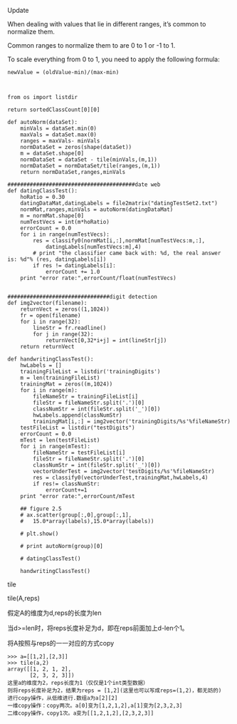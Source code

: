Update

When dealing with values that lie in different ranges, it’s common to normalize them.

Common ranges to normalize them to are 0 to 1 or -1 to 1. 

To scale everything from 0 to 1, you need to apply the following formula:

    newValue = (oldValue-min)/(max-min)



    from os import listdir
    
    return sortedClassCount[0][0]
    
    def autoNorm(dataSet):
    	minVals = dataSet.min(0)
    	maxVals = dataSet.max(0)
    	ranges = maxVals- minVals
    	normDataSet = zeros(shape(dataSet))
    	m = dataSet.shape[0]
    	normDataSet = dataSet - tile(minVals,(m,1))
    	normDataSet = normDataSet/tile(ranges,(m,1))
    	return normDataSet,ranges,minVals
    
    ########################################date web
    def datingClassTest():
    	hoRatio = 0.30
    	datingDataMat,datingLabels = file2matrix("datingTestSet2.txt")
    	normMat,ranges,minVals = autoNorm(datingDataMat)
    	m = normMat.shape[0]
    	numTestVecs = int(m*hoRatio)
    	errorCount = 0.0
    	for i in range(numTestVecs):
    		res = classify0(normMat[i,:],normMat[numTestVecs:m,:],
    			datingLabels[numTestVecs:m],4)
    		# print "the classifier came back with: %d, the real answer is: %d"% (res, datingLabels[i])
    		if res != datingLabels[i]:
    			errorCount += 1.0
    	print "error rate:",errorCount/float(numTestVecs)
    
    
    ################################digit detection
    def img2vector(filename):
    	returnVect = zeros((1,1024))
    	fr = open(filename)
    	for i in range(32):
    		lineStr = fr.readline()
    		for j in range(32):
    			returnVect[0,32*i+j] = int(lineStr[j])
    	return returnVect
    
    def handwritingClassTest():
    	hwLabels = []
    	trainingFileList = listdir('trainingDigits')
    	m = len(trainingFileList)
    	trainingMat = zeros((m,1024))
    	for i in range(m):
    		fileNameStr = trainingFileList[i]
    		fileStr = fileNameStr.split('.')[0]
    		classNumStr = int(fileStr.split('_')[0])
    		hwLabels.append(classNumStr)
    		trainingMat[i,:] = img2vector('trainingDigits/%s'%fileNameStr)
    	testFileList = listdir("testDigits")
    	errorCount = 0.0
    	mTest = len(testFileList)
    	for i in range(mTest):
    		fileNameStr = testFileList[i]
    		fileStr = fileNameStr.split('.')[0]
    		classNumStr = int(fileStr.split('_')[0])
    		vectorUnderTest = img2vector('testDigits/%s'%fileNameStr)
    		res = classify0(vectorUnderTest,trainingMat,hwLabels,4)
    		if res!= classNumStr:
    			errorCount+=1
    	print "error rate:",errorCount/mTest
    
    	## figure 2.5
    	# ax.scatter(group[:,0],group[:,1],
    	# 	15.0*array(labels),15.0*array(labels))
    
    	# plt.show()
    
    	# print autoNorm(group)[0]
    	
    	# datingClassTest()
    	
    	handwritingClassTest()



tile

tile(A,reps)

假定A的维度为d,reps的长度为len

当d>=len时，将reps长度补足为d，即在reps前面加上d-len个1。

将A按照与reps的一一对应的方式copy

    >>> a=[[1,2],[2,3]]
    >>> tile(a,2)
    array([[1, 2, 1, 2],
           [2, 3, 2, 3]])
    这里a的维度为2，reps长度为1（仅仅是1个int类型数据）
    则将reps长度补足为2，结果为reps = [1,2](这里也可以写成reps=(1,2)，都无妨的)
    进行copy操作，从低维进行.数组a为a[2][2]
    一维copy操作：copy两次。a[0]变为[1,2,1,2],a[1]变为[2,3,2,3]
    二维copy操作，copy1次。a变为[[1,2,1,2],[2,3,2,3]]


